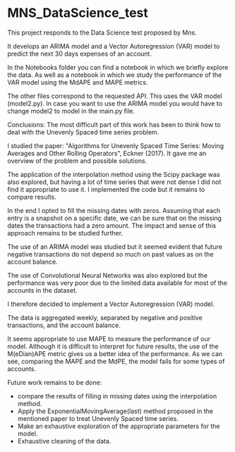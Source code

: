 # MNS_DataScience_test
This project responds to the Data Science test proposed by M*ns*.

It develops an ARIMA model and a Vector Autoregression (VAR) model to predict the next 30 days expenses of an account.

In the Notebooks folder you can find a notebook in which we briefly explore the data. As well as a notebook in which we study the performance of the VAR model using the MdAPE and MAPE metrics.

The other files correspond to the requested API. This uses the VAR model (model2.py). In case you want to use the ARIMA model you would have to change model2 to model in the main.py file.

Conclusions:
The most difficult part of this work has been to think how to deal with the Unevenly Spaced time series problem. 

I studied the paper: "Algorithms for Unevenly Spaced Time Series: Moving Averages and Other Rolling Operators", Eckner (2017). It gave me an overview of the problem and possible solutions. 

The application of the interpolation method using the Scipy package was also explored, but having a lot of time series that were not dense I did not find it appropriate to use it. I implemented the code but it remains to compare results.

In the end I opted to fill the missing dates with zeros. Assuming that each entry is a snapshot on a specific date, we can be sure that on the missing dates the transactions had a zero amount. The impact and sense of this approach remains to be studied further.

The use of an ARIMA model was studied but it seemed evident that future negative transactions do not depend so much on past values as on the account balance.

The use of Convolutional Neural Networks was also explored but the performance was very poor due to the limited data available for most of the accounts in the dataset.

I therefore decided to implement a Vector Autoregression (VAR) model.

The data is aggregated weekly, separated by negative and positive transactions, and the account balance.

It seems appropriate to use MAPE to measure the performance of our model. Although it is difficult to interpret for future results, the use of the M(eDian)APE metric gives us a better idea of the performance. As we can see, comparing the MAPE and the MdPE, the model fails for some types of accounts.

Future work remains to be done:
- compare the results of filling in missing dates using the interpolation method. 
- Apply the ExponentialMovingAverage(last) method proposed in the mentioned paper to treat Unevenly Spaced time series.
- Make an exhaustive exploration of the appropriate parameters for the model.
- Exhaustive cleaning of the data.
